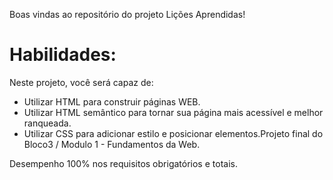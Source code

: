 Boas vindas ao repositório do projeto Lições Aprendidas!

# Habilidades:

Neste projeto, você será capaz de:

- Utilizar HTML para construir páginas WEB.
- Utilizar HTML semântico para tornar sua página mais acessível e melhor ranqueada.
- Utilizar CSS para adicionar estilo e posicionar elementos.Projeto final do Bloco3 / Modulo 1 - Fundamentos da Web.

Desempenho 100% nos requisitos obrigatórios e totais.
